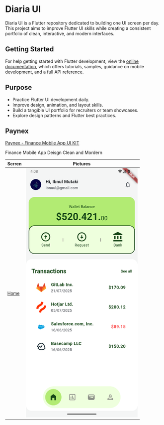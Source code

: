 # Diaria UI

Diaria UI is a Flutter repository dedicated to building one UI screen per day. This project aims to improve Flutter UI skills while creating a consistent portfolio of clean, interactive, and modern interfaces.

## Getting Started

For help getting started with Flutter development, view the
[online documentation](https://docs.flutter.dev/), which offers tutorials,
samples, guidance on mobile development, and a full API reference.

## Purpose

- Practice Flutter UI development daily.
- Improve design, animation, and layout skills.
- Build a tangible UI portfolio for recruiters or team showcases.
- Explore design patterns and Flutter best practices.

## Paynex

[Paynex - Finance Mobile App UI KIT](https://ui8.net/orbit-studio-20/products/paynex---finance-mobile-app-ui-kit)

Finance Mobile App Deisgn Clean and Mordern

  Scrren | Pictures
 --- | ---
 [Home](lib/app/paynex/paynex_home.dart) | <img src="screens/app/paynex/home.png" height= "800"/>